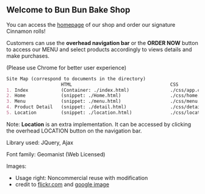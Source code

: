 ## Welcome to Bun Bun Bake Shop

You can access the [homepage](https://coranmelia.github.io/ssui/index.html) of our shop and order our signature Cinnamon rolls!

Customers can use the <b>overhead navigation bar</b> or the <b>ORDER NOW</b> button to access our MENU and select products accordingly to views details and make purchases. 

(Please use Chrome for better user experience)

```markdown
Site Map (correspond to documents in the directory)
                    HTML                                    CSS                     JavaScript
1. Index            (Container: ./index.html)               ./css/app.css           ./js/ajax.js + ./js/main.js
2. Home             (snippet: ./Home.html)                  ./css/home.css          
3. Menu             (snippet: ./menu.html)                  ./css/menu.css
4. Product Detail   (snippet: ./detail.html)                ./css/detail.css
5. Location         (snippet: ./location.html)              ./css/location.css
```

Note: <b>Location</b> is an extra implementation. It can be accessed by clicking the overhead LOCATION button on the navigation bar.

Library used: JQuery, Ajax 

Font family: Geomanist (Web Licensed)

Images: 
  - Usage right: Noncommercial reuse with modification 
  - credit to [flickr.com](flickr.com)  and [google image](https://images.google.com)



